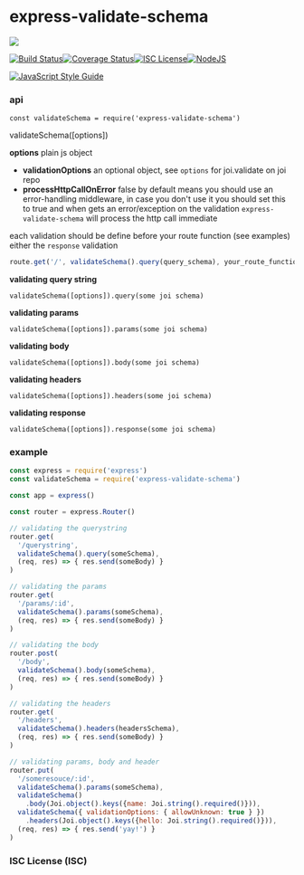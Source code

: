 # express-validate-schema



<a href="https://nodei.co/npm/express-validate-schema/"><img src="https://nodei.co/npm/express-validate-schema.png?downloads=true"></a>

[![Build Status](https://travis-ci.org/joaquimserafim/express-validate-schema.svg?branch=master)](https://travis-ci.org/joaquimserafim/express-validate-schema)[![Coverage Status](https://coveralls.io/repos/github/joaquimserafim/express-validate-schema/badge.svg?branch=master)](https://coveralls.io/github/joaquimserafim/express-validate-schema?branch=master)[![ISC License](https://img.shields.io/badge/license-ISC-blue.svg?style=flat-square)](https://github.com/joaquimserafim/express-validate-schema/blob/master/LICENSE)[![NodeJS](https://img.shields.io/badge/node-6.1.x-brightgreen.svg?style=flat-square)](https://github.com/joaquimserafim/express-validate-schema/blob/master/package.json#L55)

[![JavaScript Style Guide](https://cdn.rawgit.com/feross/standard/master/badge.svg)](https://github.com/feross/standard)


### api
`const validateSchema = require('express-validate-schema')`

validateSchema([options])

**options** plain js object
  - **validationOptions** an optional object, see `options` for joi.validate on joi repo
  - **processHttpCallOnError** false by default means you should use an error-handling middleware, in case you don't use it you should set this to true and when gets an error/exception on the validation `express-validate-schema` will process the http call immediate


each validation should be define before your route function (see examples) either the `response` validation

```js
route.get('/', validateSchema().query(query_schema), your_route_function)
```

**validating query string**

`validateSchema([options]).query(some joi schema)`

**validating params**

`validateSchema([options]).params(some joi schema)`

**validating body**

`validateSchema([options]).body(some joi schema)`

**validating headers**

`validateSchema([options]).headers(some joi schema)`

**validating response**

`validateSchema([options]).response(some joi schema)`



### example


```js
const express = require('express')
const validateSchema = require('express-validate-schema')

const app = express()

const router = express.Router()

// validating the querystring
router.get(
  '/querystring',
  validateSchema().query(someSchema),
  (req, res) => { res.send(someBody) }
)

// validating the params
router.get(
  '/params/:id',
  validateSchema().params(someSchema),
  (req, res) => { res.send(someBody) }
)

// validating the body
router.post(
  '/body',
  validateSchema().body(someSchema),
  (req, res) => { res.send(someBody) }
)

// validating the headers
router.get(
  '/headers',
  validateSchema().headers(headersSchema),
  (req, res) => { res.send(someBody) }
)

// validating params, body and header
router.put(
  '/someresouce/:id',
  validateSchema().params(someSchema),
  validateSchema()
    .body(Joi.object().keys({name: Joi.string().required()})),
  validateSchema({ validationOptions: { allowUnknown: true } })
    .headers(Joi.object().keys({hello: Joi.string().required()})),
  (req, res) => { res.send('yay!') }
)

```




### ISC License (ISC)
